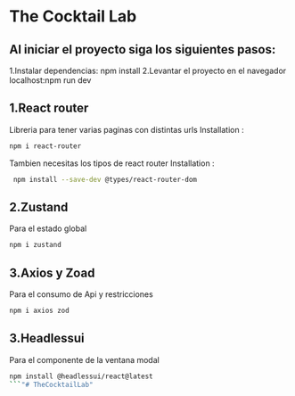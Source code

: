 # The Cocktail Lab
## Al iniciar el proyecto siga los siguientes pasos:
1.Instalar dependencias: npm install
2.Levantar el proyecto en el navegador localhost:npm run dev
## 1.React router
 Libreria para tener varias paginas con distintas urls
 Installation : 
 ```bash
 npm i react-router
  ```
Tambien necesitas los tipos de react router
 Installation : 
 ```bash
  npm install --save-dev @types/react-router-dom
  ```
## 2.Zustand
Para el estado global
```bash
npm i zustand
```
## 3.Axios y Zoad
Para el consumo de Api y restricciones
```bash
npm i axios zod
```
## 3.Headlessui
Para el componente de la ventana modal
```bash
npm install @headlessui/react@latest
```"# TheCocktailLab" 
